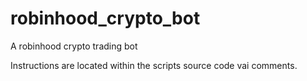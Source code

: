 # robinhood_crypto_bot
A robinhood crypto trading bot

Instructions are located within the scripts source code vai comments.
